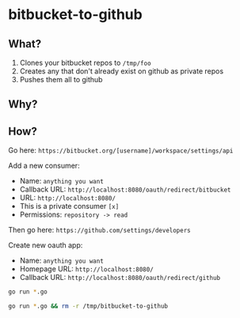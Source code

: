 # bitbucket-to-github

## What?

1. Clones your bitbucket repos to `/tmp/foo`
2. Creates any that don't already exist on github as private repos
3. Pushes them all to github

## Why?

## How?

Go here: `https://bitbucket.org/[username]/workspace/settings/api`

Add a new consumer:

- Name: `anything you want`
- Callback URL: `http://localhost:8080/oauth/redirect/bitbucket`
- URL: `http://localhost:8080/`
- This is a private consumer `[x]`
- Permissions: `repository -> read`

Then go here: `https://github.com/settings/developers`

Create new oauth app:

- Name: `anything you want`
- Homepage URL: `http://localhost:8080/`
- Callback URL: `http://localhost:8080/oauth/redirect/github`

```bash
go run *.go
```

```bash
go run *.go && rm -r /tmp/bitbucket-to-github
```
